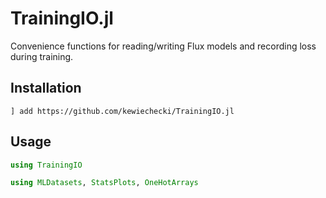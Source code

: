 # TrainingIO.jl

Convenience functions for reading/writing Flux models and recording loss during training.

## Installation

```{julia}
] add https://github.com/kewiechecki/TrainingIO.jl
```

## Usage

```julia
using TrainingIO

using MLDatasets, StatsPlots, OneHotArrays
```